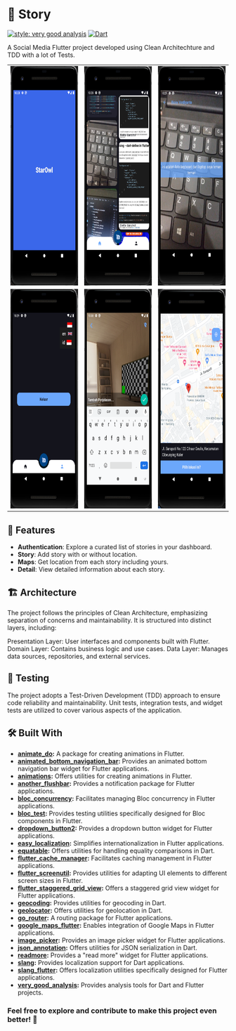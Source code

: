 # 📖 Story
[![style: very good analysis](https://img.shields.io/badge/style-very_good_analysis-B22C89.svg)](https://pub.dev/packages/very_good_analysis)
[![Dart](https://github.com/andikatp/story/actions/workflows/dart.yml/badge.svg)](https://github.com/andikatp/story/actions/workflows/dart.yml)
  
A Social Media Flutter project developed using Clean Architechture and TDD with a lot of Tests. 
<table >
  <tr >
    <td align="center"><img src="https://github.com/andikatp/story/blob/main/img/1.png" height="500" /></td>
    <td align="center"><img src="https://github.com/andikatp/story/blob/main/img/2.png" height="500" /></td>
    <td align="center"><img src="https://github.com/andikatp/story/blob/main/img/3.png" height="500" /></td>
  </tr>
  <tr>
    <td align="center"><img src="https://github.com/andikatp/story/blob/main/img/4.png" height="500" /></td>
    <td align="center"><img src="https://github.com/andikatp/story/blob/main/img/5.png" height="500" /></td>
    <td align="center"><img src="https://github.com/andikatp/story/blob/main/img/6.png" height="500" /></td>
  </tr>
</table>

## 🎉 Features

- **Authentication**: Explore a curated list of stories in your dashboard.
- **Story**: Add story with or without location.
- **Maps**: Get location from each story including yours.
- **Detail**: View detailed information about each story.

## 🏗️ Architecture

The project follows the principles of Clean Architecture, emphasizing separation of concerns and maintainability. It is structured into distinct layers, including:

Presentation Layer: User interfaces and components built with Flutter.
Domain Layer: Contains business logic and use cases.
Data Layer: Manages data sources, repositories, and external services.

## 🧪 Testing

The project adopts a Test-Driven Development (TDD) approach to ensure code reliability and maintainability. Unit tests, integration tests, and widget tests are utilized to cover various aspects of the application.

## 🛠️ Built With

- **[animate_do](https://pub.dev/packages/animate_do):** A package for creating animations in Flutter.
- **[animated_bottom_navigation_bar](https://pub.dev/packages/animated_bottom_navigation_bar):** Provides an animated bottom navigation bar widget for Flutter applications.
- **[animations](https://pub.dev/packages/animations):** Offers utilities for creating animations in Flutter.
- **[another_flushbar](https://pub.dev/packages/another_flushbar):** Provides a notification package for Flutter applications.
- **[bloc_concurrency](https://pub.dev/packages/bloc_concurrency):** Facilitates managing Bloc concurrency in Flutter applications.
- **[bloc_test](https://pub.dev/packages/bloc_test):** Provides testing utilities specifically designed for Bloc components in Flutter.
- **[dropdown_button2](https://pub.dev/packages/dropdown_button2):** Provides a dropdown button widget for Flutter applications.
- **[easy_localization](https://pub.dev/packages/easy_localization):** Simplifies internationalization in Flutter applications.
- **[equatable](https://pub.dev/packages/equatable):** Offers utilities for handling equality comparisons in Dart.
- **[flutter_cache_manager](https://pub.dev/packages/flutter_cache_manager):** Facilitates caching management in Flutter applications.
- **[flutter_screenutil](https://pub.dev/packages/flutter_screenutil):** Provides utilities for adapting UI elements to different screen sizes in Flutter.
- **[flutter_staggered_grid_view](https://pub.dev/packages/flutter_staggered_grid_view):** Offers a staggered grid view widget for Flutter applications.
- **[geocoding](https://pub.dev/packages/geocoding):** Provides utilities for geocoding in Dart.
- **[geolocator](https://pub.dev/packages/geolocator):** Offers utilities for geolocation in Dart.
- **[go_router](https://pub.dev/packages/go_router):** A routing package for Flutter applications.
- **[google_maps_flutter](https://pub.dev/packages/google_maps_flutter):** Enables integration of Google Maps in Flutter applications.
- **[image_picker](https://pub.dev/packages/image_picker):** Provides an image picker widget for Flutter applications.
- **[json_annotation](https://pub.dev/packages/json_annotation):** Offers utilities for JSON serialization in Dart.
- **[readmore](https://pub.dev/packages/readmore):** Provides a "read more" widget for Flutter applications.
- **[slang](https://pub.dev/packages/slang):** Provides localization support for Dart applications.
- **[slang_flutter](https://pub.dev/packages/slang_flutter):** Offers localization utilities specifically designed for Flutter applications.
- **[very_good_analysis](https://pub.dev/packages/very_good_analysis):** Provides analysis tools for Dart and Flutter projects.

### Feel free to explore and contribute to make this project even better! 🚀
